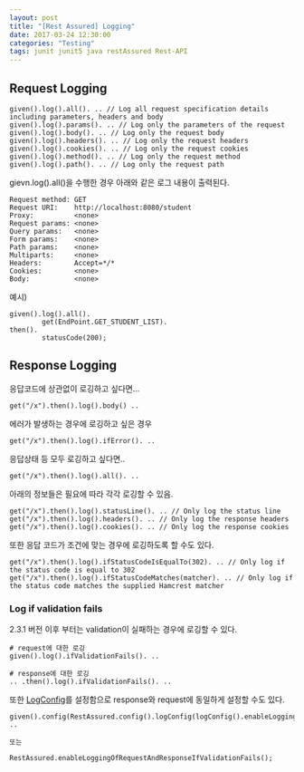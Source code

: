 ```yaml
---
layout: post
title: "[Rest Assured] Logging"
date: 2017-03-24 12:30:00
categories: "Testing"
tags: junit junit5 java restAssured Rest-API
---
```


## Request Logging
```
given().log().all(). .. // Log all request specification details including parameters, headers and body
given().log().params(). .. // Log only the parameters of the request
given().log().body(). .. // Log only the request body
given().log().headers(). .. // Log only the request headers
given().log().cookies(). .. // Log only the request cookies
given().log().method(). .. // Log only the request method
given().log().path(). .. // Log only the request path
```

gievn.log().all()을 수행한 경우 아래와 같은 로그 내용이 출력된다.
```
Request method:	GET
Request URI:	http://localhost:8080/student
Proxy:			<none>
Request params:	<none>
Query params:	<none>
Form params:	<none>
Path params:	<none>
Multiparts:		<none>
Headers:		Accept=*/*
Cookies:		<none>
Body:			<none>
```

예시)
```
given().log().all().
        get(EndPoint.GET_STUDENT_LIST).
then().
        statusCode(200);
```

## Response Logging
응답코드에 상관없이 로깅하고 싶다면...
```
get("/x").then().log().body() ..
```
에러가 발생하는 경우에 로깅하고 싶은 경우
```
get("/x").then().log().ifError(). ..
```
응답상태 등 모두 로깅하고 싶다면..
```
get("/x").then().log().all(). ..
```
아래의 정보들은 필요에 따라 각각 로깅할 수 있음.
```
get("/x").then().log().statusLine(). .. // Only log the status line
get("/x").then().log().headers(). .. // Only log the response headers
get("/x").then().log().cookies(). .. // Only log the response cookies
```
또한 응답 코드가 조건에 맞는 경우에 로깅하도록 할 수도 있다.
```
get("/x").then().log().ifStatusCodeIsEqualTo(302). .. // Only log if the status code is equal to 302
get("/x").then().log().ifStatusCodeMatches(matcher). .. // Only log if the status code matches the supplied Hamcrest matcher
```

### Log if validation fails 
2.3.1 버전 이후 부터는 validation이 실패하는 경우에 로깅할 수 있다.
```
# request에 대한 로깅
given().log().ifValidationFails(). ..

# response에 대한 로깅
.. .then().log().ifValidationFails(). ..
```
또한 [LogConfig](http://static.javadoc.io/io.rest-assured/rest-assured/3.0.2/io/restassured/config/LogConfig.html)를 설정함으로 response와 request에 동일하게 설정할 수도 있다.
```
given().config(RestAssured.config().logConfig(logConfig().enableLoggingOfRequestAndResponseIfValidationFails(HEADERS))). ..

또는

RestAssured.enableLoggingOfRequestAndResponseIfValidationFails();
```
